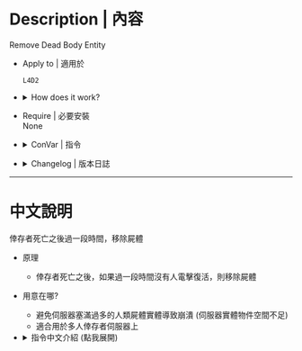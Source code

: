 # Description | 內容
Remove Dead Body Entity

* Apply to | 適用於
    ```
    L4D2
    ```

* <details><summary>How does it work?</summary>

	* When survivr dies, his dead boday left on the map.
		* Remove Dead Body after the certain time passed
</details>

* Require | 必要安裝
<br/>None

* <details><summary>ConVar | 指令</summary>

    * cfg/sourcemod/clear_dead_body.cfg
        ```php
        // 0=Plugin off, 1=Plugin on.
        sm_clear_dead_body_allow "1"

        // clear dead body in seconds
        sm_clear_dead_body_time "100.0"
        ```
</details>

* <details><summary>Changelog | 版本日誌</summary>

    * v1.1
        * Initial Release
</details>

- - - -
# 中文說明
倖存者死亡之後過一段時間，移除屍體

* 原理
    * 倖存者死亡之後，如果過一段時間沒有人電擊復活，則移除屍體

* 用意在哪?
    * 避免伺服器塞滿過多的人類屍體實體導致崩潰 (伺服器實體物件空間不足)
    * 適合用於多人倖存者伺服器上

* <details><summary>指令中文介紹 (點我展開)</summary>

    * cfg/sourcemod/clear_dead_body.cfg
        ```php
        // 0=關閉插件, 1=啟動插件
        sm_clear_dead_body_allow "1"

        // 倖存者死亡後，過一段時間沒有人電擊復活則自動移除屍體
        sm_clear_dead_body_time "100.0"
        ```
</details>